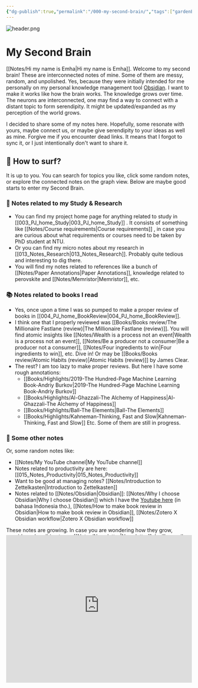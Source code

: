 ```yaml
---
{"dg-publish":true,"permalink":"/000-my-second-brain/","tags":["gardenEntry"]}
---
```


![header.png](/img/user/Attachments/header.png)
# My Second Brain

[[Notes/Hi my name is Emha\|Hi my name is Emha]]. Welcome to my second brain!
These are interconnected notes of mine. Some of them are messy, random, and unpolished. Yes, because they were initially intended for me personally on my personal knowledge management tool [Obsidian](https://obsidian.md/). I want to make it works like how the brain works. The knowledge grows over time. The neurons are interconnected, one may find a way to connect with a distant topic to form serendipity. It might be updated/expanded as my perception of the world grows. 

I decided to share some of my notes here. Hopefully, some resonate with yours, maybe connect us, or maybe give serendipity to your ideas as well as mine. Forgive me if you encounter dead links. It means that I forgot to sync it, or I just intentionally don't want to share it. 

## 🤔  How to surf? 
It is up to you. You can search for topics you like, click some random notes, or explore the connected notes on the graph view. 
Below are maybe good starts to enter my Second Brain.

### 🔬  Notes related to my Study & Research
- You can find my project home page for anything related to study in  [[003_PJ_home_Study\|003_PJ_home_Study]] . It consists of something like [[Notes/Course requirements\|Course requirements]] , in case you are curious about what requirements or courses need to be taken by PhD student at NTU. 
- Or you can find my micro notes about my research in [[013_Notes_Research\|013_Notes_Research]]. Probably quite tedious and interesting to dig there. 
- You will find my notes related to references like a bunch of [[Notes/Paper Annotations\|Paper Annotations]], knowledge related to perovskite and [[Notes/Memristor\|Memristor]],  etc.

### 📚  Notes related to books I read
- Yes, once upon a time I was so pumped to make a proper review of books in [[004_PJ_home_BookReview\|004_PJ_home_BookReview]]. 
- I think one that I properly reviewed was [[Books/Books review/The Millionaire Fastlane (review)\|The Millionaire Fastlane (review)]]. You will find atomic insights like [[Notes/Wealth is a process not an event\|Wealth is a process not an event]], [[Notes/Be a producer not a consumer\|Be a producer not a consumer]], [[Notes/Four ingredients to win\|Four ingredients to win]], etc. Dive in! Or may be [[Books/Books review/Atomic Habits (review)\|Atomic Habits (review)]] by James Clear.
- The rest? I am too lazy to make proper reviews. But here I have some rough annotations:
	-  [[Books/Highlights/2019-The Hundred-Page Machine Learning Book-Andriy Burkov\|2019-The Hundred-Page Machine Learning Book-Andriy Burkov]]
	- [[Books/Highlights/Al-Ghazzali-The Alchemy of Happiness\|Al-Ghazzali-The Alchemy of Happiness]]
	- [[Books/Highlights/Ball-The Elements\|Ball-The Elements]]
	- [[Books/Highlights/Kahneman-Thinking, Fast and Slow\|Kahneman-Thinking, Fast and Slow]]
	Etc. Some of them are still in progress.

### 🎲   Some other notes
Or, some random notes like:
- [[Notes/My YouTube channel\|My YouTube channel]]
- Notes related to productivity are here:  [[015_Notes_Productivity\|015_Notes_Productivity]]
- Want to be good at managing notes? [[Notes/Introduction to Zettelkasten\|Introduction to Zettelkasten]]
- Notes related to [[Notes/Obsidian\|Obsidian]]:  [[Notes/Why I choose Obsidian\|Why I choose Obsidian]] which I have the [Youtube here](https://www.youtube.com/watch?v=RLIWRcY_qmA&t=49s&ab_channel=EmhaBayu) (in bahasa Indonesia tho.), [[Notes/How to make book review in Obsidian\|How to make book review in Obsidian]], [[Notes/Zotero X Obsidian workflow\|Zotero X Obsidian workflow]]

These notes are growing. In case you are wondering how they grow, consider subscribing to my [[Notes/Newsletter\|Newsletter]]. I will compile the ideas from my messy second brain and make an edible article for you ~~biweekly~~ when I feel like to. Don't worry, I will not spam you.

<iframe src="https://awesome-speaker-2973.ck.page/ea63c6e045" style="width:100%; height:400px; border:none; margin-top:-60px"></iframe>
